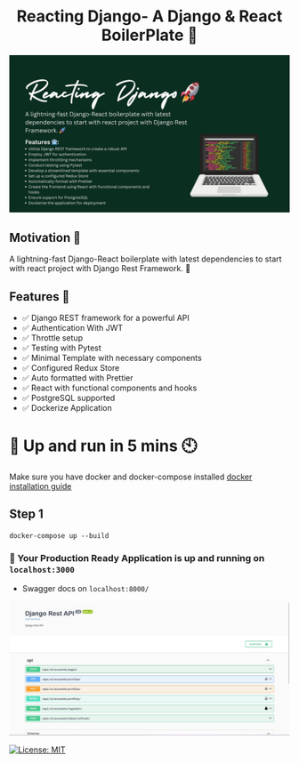 <h1 align="center">Reacting Django- A Django & React BoilerPlate 🚀</h1>

[![Main](https://github.com/rimmelasghar/ReactingDjango-BoilerPlate/blob/main/image/README/reactingdjango2.jpg)](https://github.com/rimmelasghar/ReactingDjango-BoilerPlate/blob/main/image/README/reactingdjango2.jpg)

## Motivation 🎯

A lightning-fast Django-React boilerplate with latest dependencies to start with react project with Django Rest Framework. 🚀 

## Features 🚀

  -  ✅ Django REST framework for a powerful API
  -  ✅ Authentication With JWT
  -  ✅ Throttle setup
  -  ✅ Testing with Pytest
  -  ✅ Minimal Template with necessary components
  -  ✅ Configured Redux Store
  -  ✅ Auto formatted with Prettier
  -  ✅ React with functional components and hooks
  -  ✅ PostgreSQL supported
  -  ✅ Dockerize Application

# 🚀 Up and run in 5 mins 🕙
Make sure you have docker and docker-compose installed [docker installation guide](https://docs.docker.com/compose/install/)

## Step 1
```
docker-compose up --build
```

### 🎉 Your Production Ready Application is up and running on `localhost:3000`


- Swagger docs on `localhost:8000/`

[![Main](https://github.com/rimmelasghar/ReactingDjango-BoilerPlate/blob/main/image/README/swagger.jpg)](https://github.com/rimmelasghar/ReactingDjango-BoilerPlate/blob/main/image/README/swagger.jpg)


[![License: MIT](https://img.shields.io/badge/License-MIT-blue.svg)](https://opensource.org/licenses/MIT)